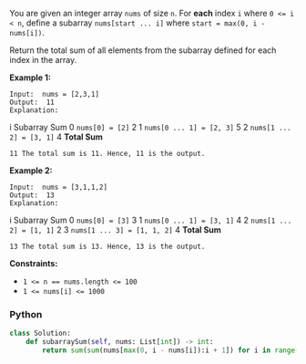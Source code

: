 You are given an integer array  `nums`  of size  `n`. For  **each**  index  `i`  where  `0 <= i < n`, define a
subarray `nums[start ... i]`  where  `start = max(0, i - nums[i])`.

Return the total sum of all elements from the subarray defined for each index in the array.

**Example 1:**

```
Input:  nums = [2,3,1]
Output:  11
Explanation:
```

i Subarray Sum
0 `nums[0] = [2]` 2
1 `nums[0 ... 1] = [2, 3]` 5
2 `nums[1 ... 2] = [3, 1]` 4
**Total Sum**

```
11 The total sum is 11. Hence, 11 is the output.
```

**Example 2:**

```
Input:  nums = [3,1,1,2]
Output:  13
Explanation:
```

i Subarray Sum
0 `nums[0] = [3]` 3
1 `nums[0 ... 1] = [3, 1]` 4
2 `nums[1 ... 2] = [1, 1]` 2
3 `nums[1 ... 3] = [1, 1, 2]` 4
**Total Sum**

```
13 The total sum is 13. Hence, 13 is the output.
```

**Constraints:**

- `1 <= n == nums.length <= 100`
- `1 <= nums[i] <= 1000`

### Python

```python
class Solution:
    def subarraySum(self, nums: List[int]) -> int:
        return sum(sum(nums[max(0, i - nums[i]):i + 1]) for i in range(len(nums)))
```
